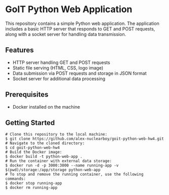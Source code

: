 # GoIT Python Web Application

This repository contains a simple Python web application. 
The application includes a basic HTTP server that responds to GET and POST requests, along with a socket server for handling data transmission.

## Features

- HTTP server handling GET and POST requests
- Static file serving (HTML, CSS, logo image)
- Data submission via POST requests and storage in JSON format
- Socket server for additional data processing

## Prerequisites

 - Docker installed on the machine

## Getting Started

    # Сlone this repository to the local machine:
    $ git clone https://github.com/alex-nuclearboy/goit-python-web-hw4.git
    # Navigate to the cloned directory:
    $ cd goit-python-web-hw4
    # Build the Docker image:
    $ docker build -t python-web-app .
    # Run the container with external data storage:
    $ docker run -d -p 3000:3000 --name running-app -v $(pwd)/storage:/app/storage python-web-app
    # To stop and remove the running container, use the following commands:
    $ docker stop running-app
    $ docker rm running-app
